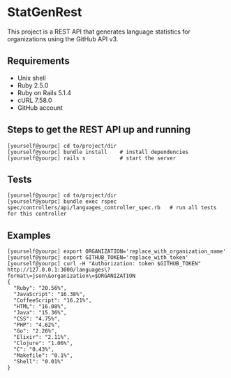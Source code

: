 # StatGenRest
This project is a REST API that generates language statistics for organizations using the GitHub API v3.


## Requirements
* Unix shell
* Ruby 2.5.0
* Ruby on Rails 5.1.4 
* cURL 7.58.0
* GitHub account


## Steps to get the REST API up and running
```
[yourself@yourpc] cd to/project/dir
[yourself@yourpc] bundle install    # install dependencies
[yourself@yourpc] rails s           # start the server
```


## Tests
```
[yourself@yourpc] cd to/project/dir
[yourself@yourpc] bundle exec rspec spec/controllers/api/languages_controller_spec.rb   # run all tests for this controller
```


## Examples
```
[yourself@yourpc] export ORGANIZATION='replace_with_organization_name'
[yourself@yourpc] export GITHUB_TOKEN='replace_with_token'
[yourself@yourpc] curl -H "Authorization: token $GITHUB_TOKEN" http://127.0.0.1:3000/languages\?format\=json\&organization\=$ORGANIZATION
{
  "Ruby": "20.56%",
  "JavaScript": "16.38%",
  "CoffeeScript": "16.21%",
  "HTML": "16.08%",
  "Java": "15.36%",
  "CSS": "4.75%",
  "PHP": "4.62%",
  "Go": "2.26%",
  "Elixir": "2.11%",
  "Clojure": "1.06%",
  "C": "0.43%",
  "Makefile": "0.1%",
  "Shell": "0.01%"
}
```
